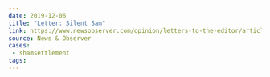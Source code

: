 ```yaml
---
date: 2019-12-06
title: "Letter: Silent Sam"
link: https://www.newsobserver.com/opinion/letters-to-the-editor/article238042614.html
source: News & Observer
cases:
 - shamsettlement
tags:
---
```

